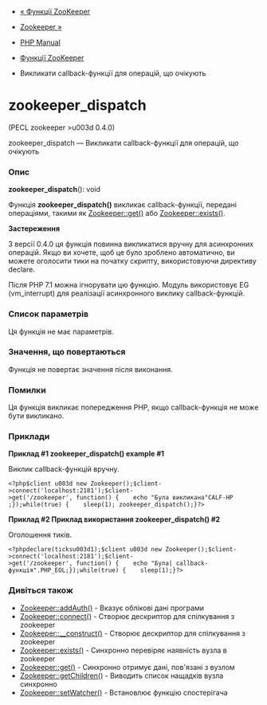 - [« Функції ZooKeeper](ref.zookeeper.md)
- [Zookeeper »](class.zookeeper.md)

- [PHP Manual](index.md)
- [Функції ZooKeeper](ref.zookeeper.md)
- Викликати callback-функції для операцій, що очікують

# zookeeper_dispatch

(PECL zookeeper \>u003d 0.4.0)

zookeeper_dispatch — Викликати callback-функції для операцій, що очікують

### Опис

**zookeeper_dispatch**(): void

Функція **zookeeper_dispatch()** викликає callback-функції, передані
операціями, такими як [Zookeeper::get()](zookeeper.get.md) або
[Zookeeper::exists()](zookeeper.exists.md).

**Застереження**

З версії 0.4.0 ця функція повинна викликатися вручну для асинхронних
операцій. Якщо ви хочете, щоб це було зроблено автоматично, ви
можете оголосити тики на початку скрипту, використовуючи директиву
declare.

Після PHP 7.1 можна ігнорувати цю функцію. Модуль використовує EG
(vm_interrupt) для реалізації асинхронного виклику callback-функцій.

### Список параметрів

Ця функція не має параметрів.

### Значення, що повертаються

Функція не повертає значення після виконання.

### Помилки

Ця функція викликає попередження PHP, якщо callback-функція не може
бути викликано.

### Приклади

**Приклад #1 **zookeeper_dispatch()** example #1**

Виклик callback-функцій вручну.

` <?php$client u003d new Zookeeper();$client->connect('localhost:2181');$client->get('/zookeeper', function() {    echo "Була викликана"CALF-HP ;});while(true) {    sleep(1); zookeeper_dispatch();}?> `

**Приклад #2 Приклад використання **zookeeper_dispatch()** #2**

Оголошення тиків.

` <?phpdeclare(ticksu003d1);$client u003d new Zookeeper();$client->connect('localhost:2181');$client->get('/zookeeper', function() {    echo "Була| callback-функція".PHP_EOL;});while(true) {    sleep(1);}?> `

### Дивіться також

- [Zookeeper::addAuth()](zookeeper.addauth.md) - Вказує облікові
дані програми
- [Zookeeper::connect()](zookeeper.connect.md) - Створює дескриптор
для спілкування з zookeeper
- [Zookeeper::\_\_construct()](zookeeper.construct.md) - Створює
дескриптор для спілкування з zookeeper
- [Zookeeper::exists()](zookeeper.exists.md) - Синхронно перевіряє
наявність вузла в zookeeper
- [Zookeeper::get()](zookeeper.get.md) - Синхронно отримує дані,
пов'язані з вузлом
- [Zookeeper::getChildren()](zookeeper.getchildren.md) - Виводить
список нащадків вузла синхронно
- [Zookeeper::setWatcher()](zookeeper.setwatcher.md) - Встановлює
функцію спостерігача
